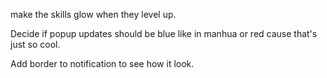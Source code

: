 make the skills glow when they level up.

Decide if popup updates should be blue like in manhua or red cause that's just so cool.

Add border to notification to see how it look.


